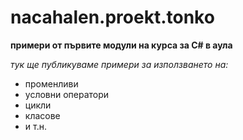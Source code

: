 ﻿# nacahalen.proekt.tonko
**примери от първите модули на курса за C# в аула**

*тук ще публикуваме примери за използването на:*

* променливи
* условни оператори
* цикли
* класове
* и т.н.

